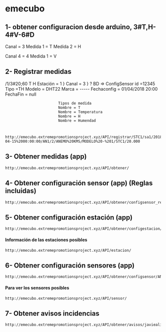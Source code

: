 # emecubo



## 1- obtener configuracion desde arduino, 3#T,H-4#V-6#D
Canal = 3
Medida 1 = T
Medida 2 = H

Canal 4 = 4
Medida 1 = V

      
## 2- Registrar medidas

/1/3#20;60
      T H
Estación = 1   }
Canal    = 3   }  ? BD => ConfigSensor
                            id =12345 
                            Tipo =TH
                            Modelo = DHT22
                            Marca = -----
                            Fechaconfig = 01/04/2018 20:00
                            FechaFin = null

                            Tipos de medida
                            Nombre = T
                            Nombre = Temperatura
                            Nombre = H
                            Nombre = Humendad
#	
	
	http://emecubo.extremepromotionsproject.xyz/API/registrar/STC1/sa1/2018-04-15%2000:00:00/AN1/2/ANEMO%20KMS/MODELO%20-%201/STC1/20.000
## 3- Obtener medidas (app)
	http://emecubo.extremepromotionsproject.xyz/API/obtener/	
## 4- Obtener configuración sensor (app) (Reglas incluidas)
	http://emecubo.extremepromotionsproject.xyz/API/obtener/configsensor_regla/AN1	
## 5- Obtener configuración estación (app)
	http://emecubo.extremepromotionsproject.xyz/API/obtener/configestacion/STC1
#### Información de las estaciones posibles	
	http://emecubo.extremepromotionsproject.xyz/API/estacion/
## 6- Obtener configuración sensores (app)
	http://emecubo.extremepromotionsproject.xyz/API/obtener/configsensor/AN1  
#### Para ver los sensores posibles
	http://emecubo.extremepromotionsproject.xyz/API/sensor/
## 7- Obtener avisos incidencias
	http://emecubo.extremepromotionsproject.xyz/API/obtener/avisos/javiealiaga@gmail.com
